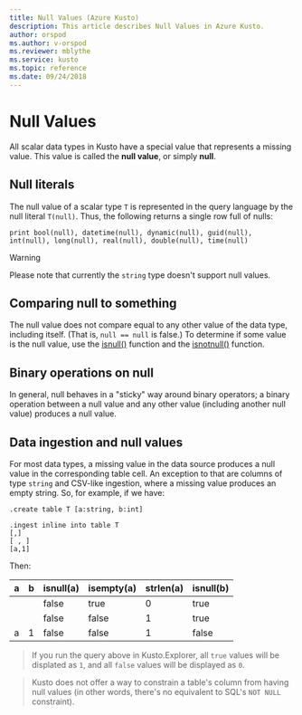 ```yaml
---
title: Null Values (Azure Kusto)
description: This article describes Null Values in Azure Kusto.
author: orspod
ms.author: v-orspod
ms.reviewer: mblythe
ms.service: kusto
ms.topic: reference
ms.date: 09/24/2018
---
```

# Null Values

All scalar data types in Kusto have a special value that represents a missing value.
This value is called the **null value**, or simply **null**.

## Null literals

The null value of a scalar type `T` is represented in the query language by the null literal `T(null)`.
Thus, the following returns a single row full of nulls:

```kusto
print bool(null), datetime(null), dynamic(null), guid(null), int(null), long(null), real(null), double(null), time(null)
```

> [!WARNING]
> Please note that currently the `string` type doesn't support null values.

## Comparing null to something

The null value does not compare equal to any other value of the data type,
including itself. (That is, `null == null` is false.) To determine if some
value is the null value, use the [isnull()](https://kusdoc2.azurewebsites.net/docs/isnullfunction.html) function
and the [isnotnull()](https://kusdoc2.azurewebsites.net/docs/isnotnullfunction.html) function.

## Binary operations on null

In general, null behaves in a "sticky" way around binary operators; a binary
operation between a null value and any other value (including another null value)
produces a null value.

## Data ingestion and null values

For most data types, a missing value in the data source produces a null value
in the corresponding table cell. An exception to that are columns of type
`string` and CSV-like ingestion, where a missing value produces an empty string.
So, for example, if we have: 

```kusto
.create table T [a:string, b:int]

.ingest inline into table T
[,]
[ , ]
[a,1]
```

Then:

|a     |b     |isnull(a)|isempty(a)|strlen(a)|isnull(b)|
|------|------|---------|----------|---------|---------|
|&nbsp;|&nbsp;|false    |true      |0        |true     |
|&nbsp;|&nbsp;|false    |false     |1        |true     |
|a     |1     |false    |false     |1        |false    |

> If you run the query above in Kusto.Explorer, all `true`
  values will be displated as `1`, and all `false` values
  will be displayed as `0`.

> Kusto does not offer a way to constrain a table's column from having null
  values (in other words, there's no equivalent to SQL's `NOT NULL` constraint).